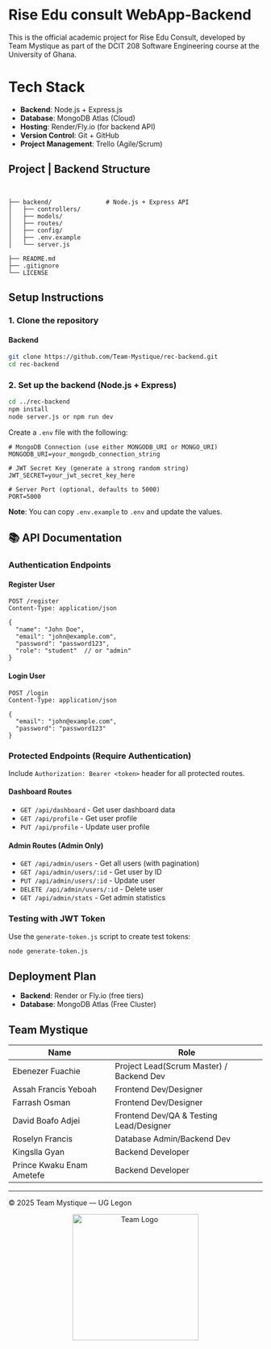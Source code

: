 # Rise Edu consult WebApp-Backend



This is the official academic project for Rise Edu Consult, developed by Team Mystique as part of the DCIT 208 Software Engineering course at the University of Ghana.

#  Tech Stack

- **Backend**: Node.js + Express.js
- **Database**: MongoDB Atlas (Cloud)
- **Hosting**: Render/Fly.io (for backend API)
- **Version Control**: Git + GitHub
- **Project Management**: Trello (Agile/Scrum)
  

## Project | Backend Structure

```


├── backend/               # Node.js + Express API
│   ├── controllers/
│   ├── models/
│   ├── routes/
│   ├── config/
│   ├── .env.example
│   └── server.js

├── README.md
├── .gitignore
└── LICENSE
```

##  Setup Instructions

### 1. Clone the repository


#### Backend
```bash
git clone https://github.com/Team-Mystique/rec-backend.git
cd rec-backend 
```


### 2. Set up the backend (Node.js + Express)

```bash
cd ../rec-backend
npm install
node server.js or npm run dev
```

Create a `.env` file with the following:

```
# MongoDB Connection (use either MONGODB_URI or MONGO_URI)
MONGODB_URI=your_mongodb_connection_string

# JWT Secret Key (generate a strong random string)
JWT_SECRET=your_jwt_secret_key_here

# Server Port (optional, defaults to 5000)
PORT=5000
```

**Note**: You can copy `.env.example` to `.env` and update the values.

## 📚 API Documentation

### Authentication Endpoints

#### Register User
```http
POST /register
Content-Type: application/json

{
  "name": "John Doe",
  "email": "john@example.com", 
  "password": "password123",
  "role": "student"  // or "admin"
}
```

#### Login User
```http
POST /login
Content-Type: application/json

{
  "email": "john@example.com",
  "password": "password123"
}
```

### Protected Endpoints (Require Authentication)
Include `Authorization: Bearer <token>` header for all protected routes.

#### Dashboard Routes
- `GET /api/dashboard` - Get user dashboard data
- `GET /api/profile` - Get user profile
- `PUT /api/profile` - Update user profile

#### Admin Routes (Admin Only)
- `GET /api/admin/users` - Get all users (with pagination)
- `GET /api/admin/users/:id` - Get user by ID
- `PUT /api/admin/users/:id` - Update user
- `DELETE /api/admin/users/:id` - Delete user
- `GET /api/admin/stats` - Get admin statistics

### Testing with JWT Token
Use the `generate-token.js` script to create test tokens:
```bash
node generate-token.js
```

## Deployment Plan

- **Backend**: Render or Fly.io (free tiers)
- **Database**: MongoDB Atlas (Free Cluster)

##  Team Mystique 

| Name             | Role                    |
| ---------------- | ----------------------- |
| Ebenezer Fuachie | Project Lead(Scrum Master) / Backend Dev  |
| Assah Francis Yeboah       | Frontend Dev/Designer     |
| Farrash Osman       | Frontend Dev/Designer      |
| David Boafo Adjei      | Frontend Dev/QA & Testing Lead/Designer       |
| Roselyn Francis       | Database Admin/Backend Dev      |
| Kingslla Gyan        | Backend Developer      |
| Prince Kwaku Enam Ametefe       | Backend Developer |

---

© 2025 Team Mystique — UG Legon

<div align="center">
  <img src="Team Logo.png" alt="Team Logo" width="250"/>
</div>


